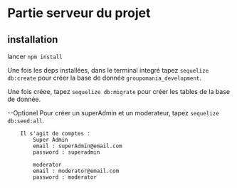 # Partie serveur du projet

## installation

lancer `npm install`

Une fois les deps installées, dans le terminal integré tapez `sequelize db:create` pour créer la base de donnée `groupomania_development`.

Une fois créee, tapez `sequelize db:migrate` pour créer les tables de la base de donnée.

--Optionel Pour créer un superAdmin et un moderateur, tapez `sequelize db:seed:all`.

        Il s'agit de comptes :
            Super Admin
            email : superAdmin@email.com
            password : superadmin

            moderator
            email : moderator@email.com
            password : moderator

